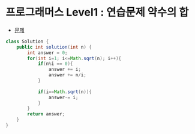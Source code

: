 # 프로그래머스 Level1 : 연습문제 약수의 합

- [문제](https://programmers.co.kr/learn/courses/30/lessons/12928)

```java
class Solution {
    public int solution(int n) {
        int answer = 0;
        for(int i=1; i<=Math.sqrt(n); i++){
            if(n%i == 0){
                answer += i;
                answer += n/i;
            }
            
            if(i==Math.sqrt(n)){
                answer-= i;
            }
        }
        return answer;
    }
}
```